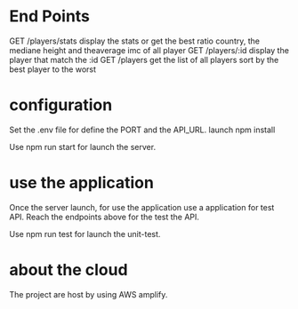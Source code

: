 # End Points
GET /players/stats display the stats or get the best ratio country, the mediane height and theaverage imc of all player
GET /players/:id display the player that match the :id
GET /players get the list of all players sort by the best player to the worst

# configuration
Set the .env file for define the PORT and the API_URL.
launch npm install

Use npm run start for launch the server.

# use the application
Once the server launch, for use the application use a application for test API.
Reach the endpoints above for the test the API.

Use npm run test for launch the unit-test.

# about the cloud
The project are host by using AWS amplify.